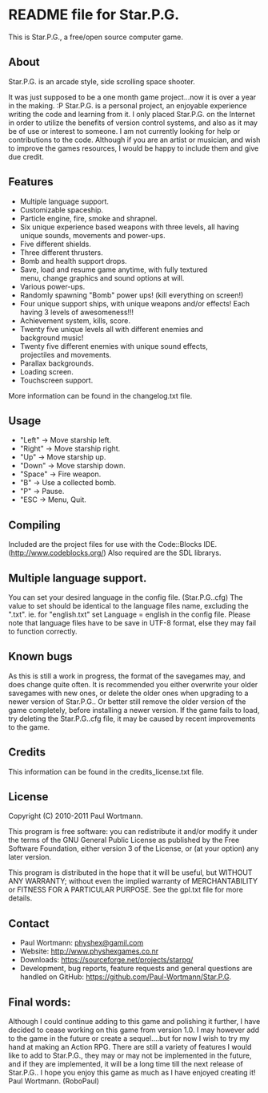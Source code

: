 README file for Star.P.G.
=============================

This is Star.P.G., a free/open source computer game.

About
-----
Star.P.G. is an arcade style, side scrolling space shooter.

It was just supposed to be a one month game project...now it is over a year in the making. :P
Star.P.G. is a personal project,  an enjoyable experience writing the code and learning from it.
I only placed Star.P.G. on the Internet in order to utilize the benefits of version control systems, and also as it may be of use or interest to someone.
I am not currently looking for help or contributions to the code. 
Although if you are an artist or musician, and wish to improve the games resources, I would be happy to include them and give due credit.

Features
--------
- Multiple language support.
- Customizable spaceship.
- Particle engine, fire, smoke and shrapnel.
- Six unique experience based weapons with three levels, all
  having unique sounds, movements and power-ups.
- Five different shields.
- Three different thrusters.
- Bomb and health support drops.
- Save, load and resume game anytime, with fully textured    
  menu, change graphics and sound options at will.
- Various power-ups.
- Randomly spawning "Bomb"  power ups! (kill everything on screen!)
- Four unique support ships, with unique weapons and/or effects!
   Each having 3 levels of awesomeness!!!
- Achievement system, kills, score.
- Twenty five unique levels all with different enemies and      
   background music!
- Twenty five different enemies with unique sound effects,    
  projectiles and movements.
- Parallax backgrounds.
- Loading screen.
- Touchscreen support.

More information can be found in the changelog.txt file.

Usage
-----
- "Left"    ->    Move starship left.
- "Right"   ->    Move starship right.
- "Up"      ->    Move starship up.
- "Down"    ->    Move starship down.
- "Space"   ->    Fire weapon.
- "B"       ->    Use a collected bomb.
- "P"       ->    Pause.
- "ESC      ->    Menu, Quit.

Compiling
---------
Included are the project files for use with the Code::Blocks IDE. (http://www.codeblocks.org/)
Also required are the SDL librarys.

Multiple language support.
---------------------
You can set your desired language in the config file. (Star.P.G..cfg)
The value to set should be identical to the language files name, excluding the ".txt". 
ie. for "english.txt" set Language = english in the config file.
Please note that language files have to be save in UTF-8 format, else they may fail to function correctly.

Known bugs
----------
As this is still a work in progress, the format of the savegames may, and does change quite often.
It is recommended you either overwrite your older savegames with new ones, or delete the older ones when upgrading to a newer version of Star.P.G..
Or better still remove the older version of the game completely, before installing a newer version.
If the game fails to load, try deleting the Star.P.G..cfg file, it may be caused by recent improvements to the game.

Credits
-------
This information can be found in the credits_license.txt file.

License
-------
Copyright (C) 2010-2011 Paul Wortmann.

This program is free software: you can redistribute it and/or modify it under
the terms of the GNU General Public License as published by the Free Software
Foundation, either version 3 of the License, or (at your option) any later
version. 

This program is distributed in the hope that it will be useful, but WITHOUT ANY
WARRANTY; without even the implied warranty of MERCHANTABILITY or FITNESS FOR A
PARTICULAR PURPOSE.  See the gpl.txt file for more details. 

Contact
-------
- Paul Wortmann: physhex@gamil.com
- Website: http://www.physhexgames.co.nr
- Downloads: https://sourceforge.net/projects/starpg/
- Development, bug reports, feature requests and general questions are handled on GitHub: https://github.com/Paul-Wortmann/Star.P.G.

Final words:
---------
Although I could continue adding to this game and polishing it further, I have decided to cease working on this game from version 1.0. I may however add to the game in the future or create a sequel....but for now I wish to try my hand at making an Action RPG.
There are still a variety of features I would like to add to Star.P.G., they may or may not be implemented in the future, and if they are implemented, it will be a long time till the next release of Star.P.G..
I hope you enjoy this game as much as I have enjoyed creating it!
Paul Wortmann. (RoboPaul)
